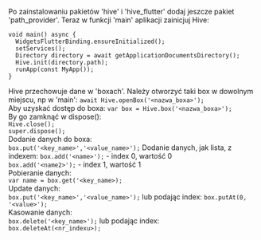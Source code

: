 Po zainstalowaniu pakietów 'hive' i 'hive_flutter' dodaj jeszcze pakiet 'path_provider'.
Teraz w funkcji 'main' aplikacji zainicjuj Hive:

```
void main() async {
  WidgetsFlutterBinding.ensureInitialized();
  setServices();
  Directory directory = await getApplicationDocumentsDirectory();
  Hive.init(directory.path);
  runApp(const MyApp());
}
```  

Hive przechowuje dane w 'boxach'. Należy otworzyć taki box w dowolnym miejscu, np w 'main':
`await Hive.openBox('<nazwa_boxa>');`  
Aby uzyskać dostęp do boxa:
`var box = Hive.box('<nazwa_boxa>');`  
By go zamknąć w dispose():  
`Hive.close();`  
`super.dispose();`  
Dodanie danych do boxa:  
`box.put('<key_name>','<value_name>');`
Dodanie danych, jak lista, z indexem:
`box.add('<name>');` - index 0, wartość 0  
`box.add('<name2>');` - index 1, wartość 1  
Pobieranie danych:  
`var name = box.get('<key_name>);`  
Update danych:  
`box.put('<key_name>','<value_name>');` lub podając index:
`box.putAt(0, '<value>');`  
Kasowanie danych:  
`box.delete('<key_name>');` lub podając index:  
`box.deleteAt(<nr_indexu>);`  

